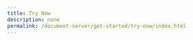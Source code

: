 ```yaml
---
title: Try Now
description: none
permalink: /document-server/get-started/try-now/index.html
---
```

